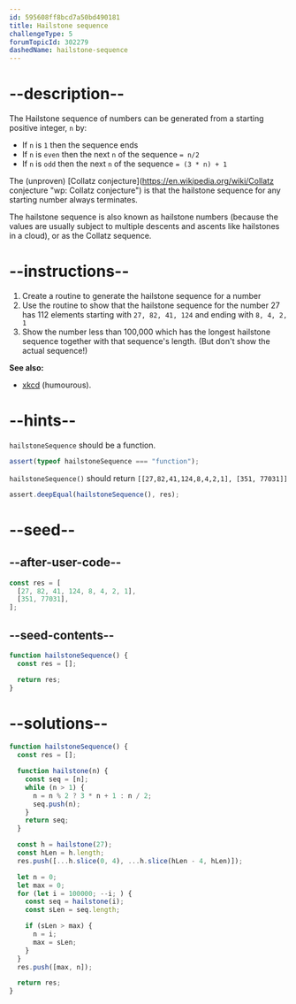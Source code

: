 ```yaml
---
id: 595608ff8bcd7a50bd490181
title: Hailstone sequence
challengeType: 5
forumTopicId: 302279
dashedName: hailstone-sequence
---
```


# --description--

The Hailstone sequence of numbers can be generated from a starting positive integer, `n` by:

<ul>
  <li>If <code>n</code> is <code>1</code> then the sequence ends</li>
  <li>If <code>n</code> is <code>even</code> then the next <code>n</code> of the sequence <code>= n/2</code></li>
  <li>If <code>n</code> is <code>odd</code> then the next <code>n</code> of the sequence <code>= (3 * n) + 1</code></li>
</ul>

The (unproven) [Collatz conjecture](https://en.wikipedia.org/wiki/Collatz conjecture "wp: Collatz conjecture") is that the hailstone sequence for any starting number always terminates.

The hailstone sequence is also known as hailstone numbers (because the values are usually subject to multiple descents and ascents like hailstones in a cloud), or as the Collatz sequence.

# --instructions--

<ol>
  <li>Create a routine to generate the hailstone sequence for a number</li>
  <li>Use the routine to show that the hailstone sequence for the number 27 has 112 elements starting with <code>27, 82, 41, 124</code> and ending with <code>8, 4, 2, 1</code></li>
  <li>Show the number less than 100,000 which has the longest hailstone sequence together with that sequence's length. (But don't show the actual sequence!)</li>
</ol>

**See also:**

<ul>
  <li><a href='https://xkcd.com/710' target='_blank'>xkcd</a> (humourous).</li>
</ul>

# --hints--

`hailstoneSequence` should be a function.

```js
assert(typeof hailstoneSequence === "function");
```

`hailstoneSequence()` should return `[[27,82,41,124,8,4,2,1], [351, 77031]]`

```js
assert.deepEqual(hailstoneSequence(), res);
```

# --seed--

## --after-user-code--

```js
const res = [
  [27, 82, 41, 124, 8, 4, 2, 1],
  [351, 77031],
];
```

## --seed-contents--

```js
function hailstoneSequence() {
  const res = [];

  return res;
}
```

# --solutions--

```js
function hailstoneSequence() {
  const res = [];

  function hailstone(n) {
    const seq = [n];
    while (n > 1) {
      n = n % 2 ? 3 * n + 1 : n / 2;
      seq.push(n);
    }
    return seq;
  }

  const h = hailstone(27);
  const hLen = h.length;
  res.push([...h.slice(0, 4), ...h.slice(hLen - 4, hLen)]);

  let n = 0;
  let max = 0;
  for (let i = 100000; --i; ) {
    const seq = hailstone(i);
    const sLen = seq.length;

    if (sLen > max) {
      n = i;
      max = sLen;
    }
  }
  res.push([max, n]);

  return res;
}
```
